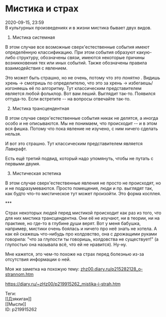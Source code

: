 Мистика и страх
================

   
 2020-09-15, 23:59   
  В культурных произведениях и в жизни мистика бывает двух видов.   
   
 1. Мистика системная   
   
 В этом случае все возможные сверх'естественные события имеют определённую классификацию. При этом события образуют какую-либо структуру, обозначены связи, имеются некоторые причины возникновения тех или иных событий. Также обозначены правила взаимодействия с явлением.   
   
 Это может быть страшно, но не очень, потому что это  *понятно*  . Видишь хрень -> смотришь по определителю, что это за хрень -> избегаешь/изгоняешь её по алгоритму. Тут классическим представителем является любой фольклор. Вот вам леший. Выглядит так-то. Появился оттуда-то. Если встретите -- на вопросы отвечайте так-то.   
   
 2. Мистика трансцендентная   
   
 В этом случае сверх'естественные события никак не делятся, а иногда особо и не описываются. Мы не понимаем, что происходит -- и в этом вся фишка. Потому что пока явление не изучено, с ним ничего сделать нельзя.   
   
 И вот это страшно. Тут классическим представителем является Лавкрафт.   
   
 Есть ещё третий подвид, который надо упомянуть, чтобы не путать с первыми двумя.   
   
 3. Мистическая эстетика   
   
 В этом случае сверх'естественные явления не просто не происходят, но и не подразумеваются. Просто помещения, люди и пр. выглядят так, как будто что-то мистическое тут может произойти. Это форма косплея.   
   
 \*\*\*   
   
 Страх некоторых людей перед мистикой происходит как раз из того, что для них мистика трансцендентна. Они её не изучают, ни в теории, ни на практике, но где-то в глубине души верят. Вот у меня бабушка, например, мистики очень боялась и ничего про неё знать не хотела. А как ей скажешь что-нибудь про колдовство, она с дрожащими руками говорила: "что за глупости ты говоришь, колдовства не существует!" (а глупостью она называла всё, что ей не нравится). Ну-ну.   
   
 Мне кажется, это чем-то похоже на страх перед болезнью из-за отсутствия информации о ней.   
   
 Моя же заметка на похожую тему:  [zhz00.diary.ru/p215282128\_o-strannom.htm](О%20странном)    
    
 <https://diary.ru/~zHz00/p219915262_mistika-i-strah.htm>   
   
 Теги:   
 [[Дзякиган]]   
 [[Мысли]]   
 ID: p219915262